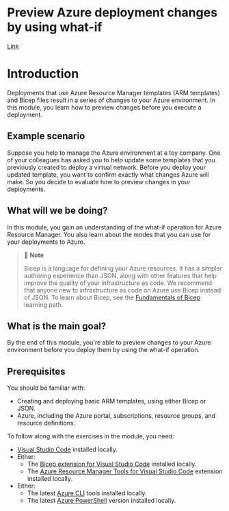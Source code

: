 # Preview Azure deployment changes by using what-if
[Link](https://learn.microsoft.com/en-us/training/modules/arm-template-whatif/)  


# Introduction

Deployments that use Azure Resource Manager templates (ARM templates) and Bicep files result in a series of changes to your Azure environment. In this module, you learn how to preview changes before you execute a deployment.

## Example scenario

Suppose you help to manage the Azure environment at a toy company. One of your colleagues has asked you to help update some templates that you previously created to deploy a virtual network. Before you deploy your updated template, you want to confirm exactly what changes Azure will make. So you decide to evaluate how to preview changes in your deployments.

## What will we be doing?

In this module, you gain an understanding of the what-if operation for Azure Resource Manager. You also learn about the modes that you can use for your deployments to Azure.

> 📝 **Note**
>
>Bicep is a language for defining your Azure resources. It has a simpler authoring experience than JSON, along with other features that help improve the quality of your infrastructure as code. We recommend that anyone new to infrastructure as code on Azure use Bicep instead of JSON. To learn about Bicep, see the [Fundamentals of Bicep](https://learn.microsoft.com/en-us/training/paths/fundamentals-bicep/) learning path.

## What is the main goal?

By the end of this module, you're able to preview changes to your Azure environment before you deploy them by using the what-if operation.

## Prerequisites

You should be familiar with:

-   Creating and deploying basic ARM templates, using either Bicep or JSON.
-   Azure, including the Azure portal, subscriptions, resource groups, and resource definitions.

To follow along with the exercises in the module, you need:

-   [Visual Studio Code](https://code.visualstudio.com/) installed locally.
-   Either:
    -   The [Bicep extension for Visual Studio Code](https://marketplace.visualstudio.com/items?itemName=ms-azuretools.vscode-bicep) installed locally.
    -   The [Azure Resource Manager Tools for Visual Studio Code](https://marketplace.visualstudio.com/items?itemName=msazurermtools.azurerm-vscode-tools) extension installed locally.
-   Either:
    -   The latest [Azure CLI](https://learn.microsoft.com/en-us/cli/azure/install-azure-cli) tools installed locally.
    -   The latest [Azure PowerShell](https://learn.microsoft.com/en-us/powershell/azure/install-az-ps) version installed locally.



